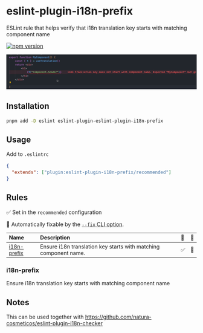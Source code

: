 # eslint-plugin-i18n-prefix

ESLint rule that helps verify that i18n translation key starts with matching component name

[![npm version](https://badge.fury.io/js/eslint-plugin-i18n-prefix.svg)](https://badge.fury.io/js/eslint-plugin-i18n-prefix)

![Example](./example.gif)

## Installation

```bash
pnpm add -D eslint eslint-plugin-eslint-plugin-i18n-prefix
```

## Usage

Add to `.eslintrc`

```json
{
  "extends": ["plugin:eslint-plugin-i18n-prefix/recommended"]
}
```

## Rules

✅ Set in the `recommended` configuration

🔧 Automatically fixable by the [`--fix` CLI option](https://eslint.org/docs/user-guide/command-line-interface#--fix).

| Name                                     | Description                                                      | 💼  | 🔧  |
| :--------------------------------------- | :--------------------------------------------------------------- | :-- | :-- |
| [i18n-prefix](docs/rules/i18n-prefix.md) | Ensure i18n translation key starts with matching component name. | ✅  | 🔧  |

### i18n-prefix

Ensure i18n translation key starts with matching component name


## Notes
This can be used together with https://github.com/natura-cosmeticos/eslint-plugin-i18n-checker